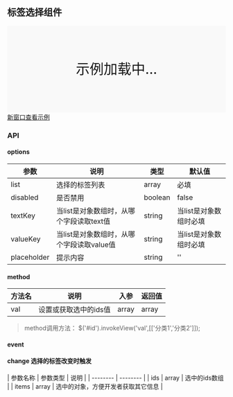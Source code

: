 ## 标签选择组件

<div style="position:relative" id="mx_1">
    <iframe src="https://thx.github.io/magix-gallery/?#!/mx-taginput/index?inline=true&id=mx_1" frameborder="no" style="width:100%;height:200px;" scrolling="no"></iframe>
    <div style="position:absolute;width:100%;height:200px;background-color:#f9f9f9;text-align:center;line-height:200px;font-size:32px;top:0;right:0;left:0;bottom:0">示例加载中...</div>
</div>
<a href="https://thx.github.io/magix-gallery/#!/mx-taginput/index" target="_blank">新窗口查看示例</a>

### API

#### options
| 参数 | 说明 | 类型 | 默认值 |
| -------- | -------- | -------- | -------- |
| list    | 选择的标签列表 | array | 必填 |
| disabled     | 是否禁用 | boolean | false |
| textKey     | 当list是对象数组时，从哪个字段读取text值 | string | 当list是对象数组时必填 |
| valueKey | 当list是对象数组时，从哪个字段读取value值 | string | 当list是对象数组时必填 |
| placeholder  | 提示内容 | string | '' |


#### method

| 方法名 | 说明 | 入参 | 返回值 |
| -------- | -------- | -------- | -------- |
| val | 设置或获取选中的ids值 | array | array |

> method调用方法： $('#id').invokeView('val',[['分类1','分类2']]);


#### event
#### change 选择的标签改变时触发

| 参数名称 | 参数类型 | 说明 |
| -------- | -------- |
| ids | array | 选中的ids数组 |
| items | array | 选中的对象，方便开发者获取其它信息 |

